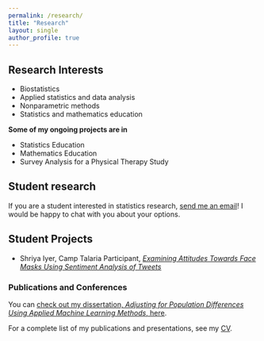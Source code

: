```yaml
---
permalink: /research/
title: "Research"
layout: single
author_profile: true
---
```


## Research Interests
- Biostatistics
- Applied statistics and data analysis
- Nonparametric methods 
- Statistics and mathematics education

**Some of my ongoing projects are in**

- Statistics Education
- Mathematics Education
- Survey Analysis for a Physical Therapy Study

## Student research

If you are a student interested in statistics research, [send me an email](mailto:cappiello@csus.edu)! I would be happy to chat with you about your options.

## Student Projects

- Shriya Iyer, Camp Talaria Participant, [*Examining Attitudes Towards Face Masks Using Sentiment Analysis of Tweets*](https://lgpcappiello.github.io/research/ATHENA_Research_Paper.pdf)

### Publications and Conferences

You can [check out my dissertation, *Adjusting for Population Differences Using Applied Machine Learning Methods*, here](https://lgpcappiello.github.io/research/Dissertation.pdf).

For a complete list of my publications and presentations, see my [CV](https://lgpcappiello.github.io/CappielloCV.pdf). 
